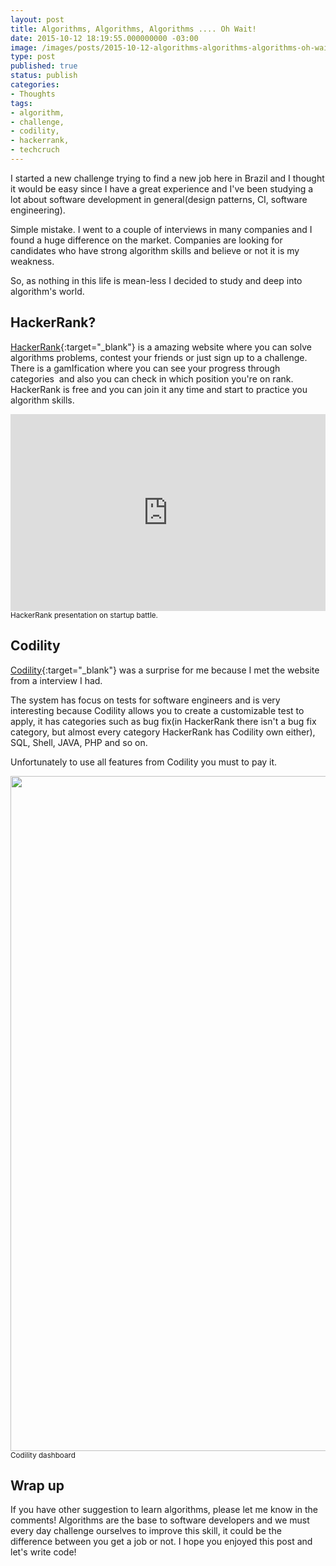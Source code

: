 ```yaml
---
layout: post
title: Algorithms, Algorithms, Algorithms .... Oh Wait!
date: 2015-10-12 18:19:55.000000000 -03:00
image: /images/posts/2015-10-12-algorithms-algorithms-algorithms-oh-wait/cover.jpg
type: post
published: true
status: publish
categories:
- Thoughts
tags:
- algorithm,
- challenge,
- codility,
- hackerrank,
- techcruch
---
```


I started a new challenge trying to find a new job here in Brazil and I thought
it would be easy since I have a great experience and I've been studying a lot
about software development in general(design patterns, CI, software engineering).

Simple mistake. I went to a couple of interviews in many companies and I found a
huge difference on the market. Companies are looking for candidates who have
strong algorithm skills and believe or not it is my weakness.

So, as nothing in this life is mean-less I decided to study and deep into
algorithm's world.

## HackerRank?

[HackerRank](https://www.hackerrank.com){:target="_blank"} is a amazing website
where you can solve algorithms problems, contest your friends or just sign up to
a challenge. There is a gamIfication where you can see your progress through
categories  and also you can check in which position you're on rank. HackerRank
is free and you can join it any time and start to practice you algorithm skills.

<iframe width="100%" height="315" src="https://www.youtube.com/embed/Xjmqp3RN134" frameborder="0" allowfullscreen="allowfullscreen"></iframe><br />
<small>HackerRank presentation on startup battle.</small>

## Codility

[Codility](https://codility.com){:target="_blank"} was a surprise for me because
I met the website from a interview I had.

The system has focus on tests for software engineers and is very interesting
because Codility allows you to create a customizable test to apply, it has
categories such as bug fix(in HackerRank there isn't a bug fix category,
but almost every category HackerRank has Codility own either), SQL, Shell, JAVA,
PHP and so on.

Unfortunately to use all features from Codility you must to pay it.

<a href="{{ site.baseurl }}/2015-10-12-algorithms-algorithms-algorithms-oh-wait/indexed.png" target="_blank"><img class="alignnone wp-image-478 size-full" src="{{ site.baseurl }}/2015-10-12-algorithms-algorithms-algorithms-oh-wait/indexed.png" alt="" width="1920" height="1080" /></a><br />
<small>Codility dashboard</small>

## Wrap up

If you have other suggestion to learn algorithms, please let me know in the
comments! Algorithms are the base to software developers and we must every day
challenge ourselves to improve this skill, it could be the difference between
you get a job or not. I hope you enjoyed this post and let's write code!
